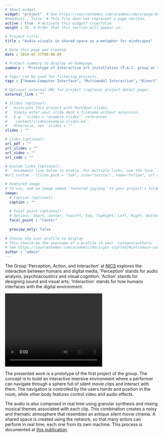 ```yaml
---
# About widget.
widget: "project"  # See https://sourcethemes.com/academic/docs/page-builder/
#headless : false  # This file does not represent a page section.
active : true  # Activate this widget? true/false
weight : 35  # Order that this section will appear in.

# Project title.
title : "Audio-visuals in shared space as a metaphor for mindscapes"

# Date this page was created.
date : 2019-02-27T00:00:00

# Project summary to display on homepage.
summary : "Prototype of Interactive art installation (P.A.I. group at the NICS laboratory)."

# Tags: can be used for filtering projects.
tags : ["Human-Computer Interface", "Multimodal Interaction", "Kinect", "Java", "Processing", "Audio Visual", "Feature Extraction", "Art Installation", "Real time", "Generative Art", "Audio-Visual Composition", "Networked Performance", "Collaborative Creation"]

# Optional external URL for project (replaces project detail page).
external_link : ""

# Slides (optional).
#   Associate this project with Markdown slides.
#   Simply enter your slide deck's filename without extension.
#   E.g. `slides = "example-slides"` references 
#   `content/slides/example-slides.md`.
#   Otherwise, set `slides = ""`.
slides : ""

# Links (optional).
url_pdf : ""
url_slides : ""
url_video : ""
url_code : ""

# Custom links (optional).
#   Uncomment line below to enable. For multiple links, use the form `[{...}, {...}, {...}]`.
#url_custom : [{icon_pack = "fab", icon="twitter", name="Follow", url = "https://twitter.com/georgecushen"}]

# Featured image
# To use, add an image named `featured.jpg/png` to your project's folder. 
image:
  # Caption (optional)
  caption : ""
  
  # Focal point (optional)
  # Options: Smart, Center, TopLeft, Top, TopRight, Left, Right, BottomLeft, Bottom, BottomRight
  focal_point : "Center"
  
  preview_only: false
  
# Choose the user profile to display
# This should be the username of a profile in your `content/authors/` folder.
# See https://sourcethemes.com/academic/docs/get-started/#introduce-yourself
author : "admin"
---
```


The Group 'Perception, Action, and Interaction' at <a href="https://www.nics.unicamp.br/">NICS</a> explores the interaction between humans and digital media; 'Perception' stands for audio analysis, psychoacoustics and visual cognition; 'Action' stands for designing sound and visual arts; 'Interaction' stands for how humans interfaces with the digital environment. 

<video width="320" height="240" controls>
  <source src="/project/audiovisual-in-shared-space-as-a-metaphor-for-mindscapes/Audio-visuals_in_shared_space_as_a_metaphor_for_mindscapes.mp4" type="video/mp4">
Your browser does not support the video tag.
</video> 

The presented work is a prototype of the first project of the group. The concept is to build an interactive imersive environment where a performer can navigate through a sphere full of silent movie clips and interact with them. The navigation is controlled by the users hands and position in the room, while other body features control video and audio effects. 

The audio is also composed in real time using granular synthesis and mixing musical themes associated with each clip. This combination creates a noisy and thematic atmosphere that resembles an antique silent movie cinema. A shared space is created using the network, so that many actors can perform in real time, each one from its own machine. This process is documented at <a href="/publication/audio-visuals-in-shared-space-as-a-metaphor-for-mindscapes/">this publication</a>.
